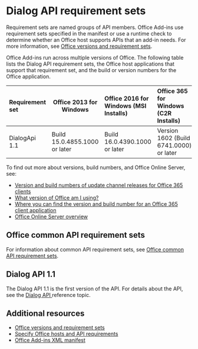 # Dialog API requirement sets

Requirement sets are named groups of API members. Office Add-ins use requirement sets specified in the manifest or use a runtime check to determine whether an Office host supports APIs that an add-in needs. For more information, see [Office versions and requirement sets](https://docs.microsoft.com/office/dev/add-ins/develop/office-versions-and-requirement-sets).

Office Add-ins run across multiple versions of Office. The following table lists the Dialog API requirement sets, the Office host applications that support that requirement set, and the build or version numbers for the Office application.

|  Requirement set  | Office 2013 for Windows | Office 2016 for Windows (MSI Installs)   | Office 365 for Windows (C2R Installs)   |  Office 365 for iPad  |  Office 365 for Mac  | Office Online  |  Office Online Server  |
|:-----|-----|:-----|:-----|:-----|:-----|:-----|:-----|
| DialogApi 1.1  | Build 15.0.4855.1000 or later | Build 16.0.4390.1000 or later | Version 1602 (Build 6741.0000) or later | 1.22 or later | 15.20 or later| January 2017 | Version 1608 (Build 7601.6800) or later|

To find out more about versions, build numbers, and Office Online Server, see:

- [Version and build numbers of update channel releases for Office 365 clients](https://support.office.com/article/version-and-build-numbers-of-update-channel-releases-ae942449-1fca-4484-898b-a933ea23def7)
- [What version of Office am I using?](https://support.office.com/article/What-version-of-Office-am-I-using-932788b8-a3ce-44bf-bb09-e334518b8b19)
- [Where you can find the version and build number for an Office 365 client application](https://support.office.com/article/version-and-build-numbers-of-update-channel-releases-ae942449-1fca-4484-898b-a933ea23def7)
- [Office Online Server overview](https://docs.microsoft.com/officeonlineserver/office-online-server-overview)

## Office common API requirement sets

For information about common API requirement sets, see [Office common API requirement sets](office-add-in-requirement-sets.md).

## Dialog API 1.1 

The Dialog API 1.1 is the first version of the API. For details about the API, see the [Dialog API
](../../api/office/office.ui) reference topic.

## Additional resources

- [Office versions and requirement sets](https://docs.microsoft.com/office/dev/add-ins/develop/office-versions-and-requirement-sets)
- [Specify Office hosts and API requirements](https://docs.microsoft.com/office/dev/add-ins/develop/specify-office-hosts-and-api-requirements)
- [Office Add-ins XML manifest](https://docs.microsoft.com/office/dev/add-ins/develop/add-in-manifests)
